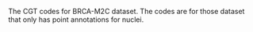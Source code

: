 The CGT codes for BRCA-M2C dataset. The codes are for those dataset that only has point annotations for nuclei.
